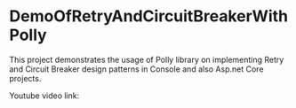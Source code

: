 # DemoOfRetryAndCircuitBreakerWithPolly
This project demonstrates the usage of Polly library on implementing Retry and Circuit Breaker design patterns in Console and also Asp.net Core projects.

Youtube video link: